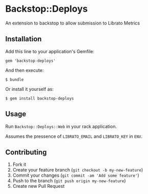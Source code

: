 # Backstop::Deploys

An extension to backstop to allow submission to Librato Metrics

## Installation

Add this line to your application's Gemfile:

    gem 'backstop-deploys'

And then execute:

    $ bundle

Or install it yourself as:

    $ gem install backstop-deploys

## Usage

Run `Backstop::Deploys::Web` in your rack application.

Assumes the pressence of `LIBRATO_EMAIL` and `LIBRATO_KEY` in `ENV`.

## Contributing

1. Fork it
2. Create your feature branch (`git checkout -b my-new-feature`)
3. Commit your changes (`git commit -am 'Add some feature'`)
4. Push to the branch (`git push origin my-new-feature`)
5. Create new Pull Request
